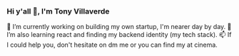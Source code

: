 ### Hi y'all 👋, I'm Tony Villaverde

<!--
**ImTonyS/ImTonyS** is a ✨ _special_ ✨ repository because its `README.md` (this file) appears on your GitHub profile.

Here are some ideas to get you started:

- 🔭 I’m currently working on ...
- 🌱 I’m currently learning ...
- 👯 I’m looking to collaborate on ...
- 🤔 I’m looking for help with ...
- 💬 Ask me about ...
- 📫 How to reach me: ...
- 😄 Pronouns: ...
- ⚡ Fun fact: ...
-->

🔭 I’m currently working on building my own startup, I'm nearer day by day.
🌱 I’m also learning react and finding my backend identity (my tech stack).
📫 If I could help you, don't hesitate on dm me or you can find my at cinema.




